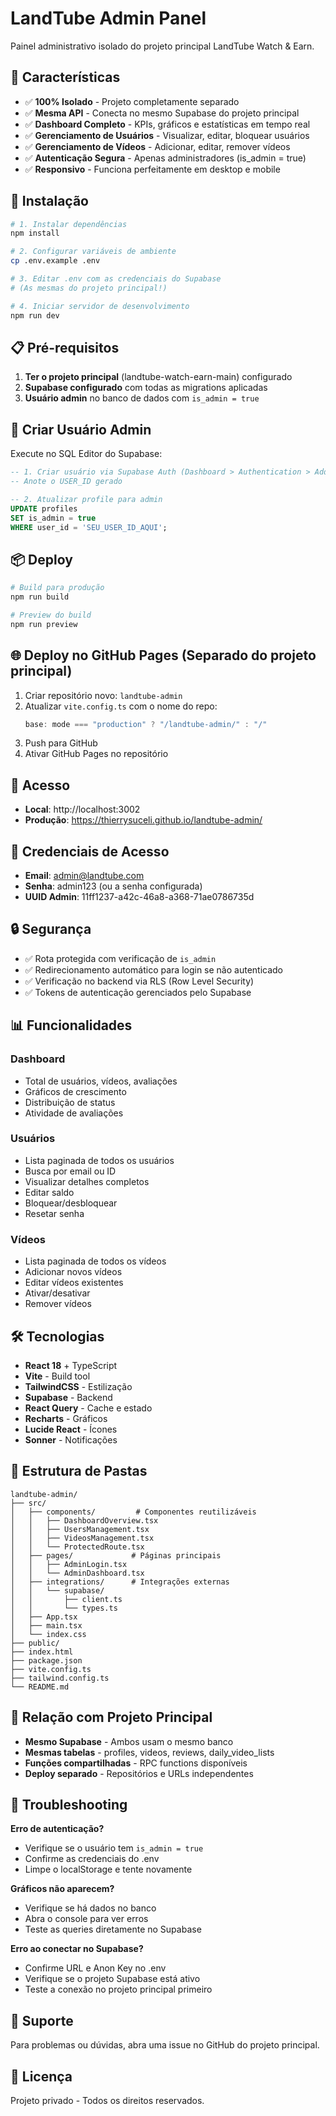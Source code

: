 # LandTube Admin Panel

Painel administrativo isolado do projeto principal LandTube Watch & Earn.

## 🎯 Características

- ✅ **100% Isolado** - Projeto completamente separado
- ✅ **Mesma API** - Conecta no mesmo Supabase do projeto principal
- ✅ **Dashboard Completo** - KPIs, gráficos e estatísticas em tempo real
- ✅ **Gerenciamento de Usuários** - Visualizar, editar, bloquear usuários
- ✅ **Gerenciamento de Vídeos** - Adicionar, editar, remover vídeos
- ✅ **Autenticação Segura** - Apenas administradores (is_admin = true)
- ✅ **Responsivo** - Funciona perfeitamente em desktop e mobile

## 🚀 Instalação

```bash
# 1. Instalar dependências
npm install

# 2. Configurar variáveis de ambiente
cp .env.example .env

# 3. Editar .env com as credenciais do Supabase
# (As mesmas do projeto principal!)

# 4. Iniciar servidor de desenvolvimento
npm run dev
```

## 📋 Pré-requisitos

1. **Ter o projeto principal** (landtube-watch-earn-main) configurado
2. **Supabase configurado** com todas as migrations aplicadas
3. **Usuário admin** no banco de dados com `is_admin = true`

## 🔐 Criar Usuário Admin

Execute no SQL Editor do Supabase:

```sql
-- 1. Criar usuário via Supabase Auth (Dashboard > Authentication > Add User)
-- Anote o USER_ID gerado

-- 2. Atualizar profile para admin
UPDATE profiles 
SET is_admin = true 
WHERE user_id = 'SEU_USER_ID_AQUI';
```

## 📦 Deploy

```bash
# Build para produção
npm run build

# Preview do build
npm run preview
```

## 🌐 Deploy no GitHub Pages (Separado do projeto principal)

1. Criar repositório novo: `landtube-admin`
2. Atualizar `vite.config.ts` com o nome do repo:
   ```ts
   base: mode === "production" ? "/landtube-admin/" : "/"
   ```
3. Push para GitHub
4. Ativar GitHub Pages no repositório

## 📱 Acesso

- **Local**: http://localhost:3002
- **Produção**: https://thierrysuceli.github.io/landtube-admin/

## 🎯 Credenciais de Acesso

- **Email**: admin@landtube.com
- **Senha**: admin123 (ou a senha configurada)
- **UUID Admin**: 11ff1237-a42c-46a8-a368-71ae0786735d

## 🔒 Segurança

- ✅ Rota protegida com verificação de `is_admin`
- ✅ Redirecionamento automático para login se não autenticado
- ✅ Verificação no backend via RLS (Row Level Security)
- ✅ Tokens de autenticação gerenciados pelo Supabase

## 📊 Funcionalidades

### Dashboard
- Total de usuários, vídeos, avaliações
- Gráficos de crescimento
- Distribuição de status
- Atividade de avaliações

### Usuários
- Lista paginada de todos os usuários
- Busca por email ou ID
- Visualizar detalhes completos
- Editar saldo
- Bloquear/desbloquear
- Resetar senha

### Vídeos
- Lista paginada de todos os vídeos
- Adicionar novos vídeos
- Editar vídeos existentes
- Ativar/desativar
- Remover vídeos

## 🛠️ Tecnologias

- **React 18** + TypeScript
- **Vite** - Build tool
- **TailwindCSS** - Estilização
- **Supabase** - Backend
- **React Query** - Cache e estado
- **Recharts** - Gráficos
- **Lucide React** - Ícones
- **Sonner** - Notificações

## 📝 Estrutura de Pastas

```
landtube-admin/
├── src/
│   ├── components/         # Componentes reutilizáveis
│   │   ├── DashboardOverview.tsx
│   │   ├── UsersManagement.tsx
│   │   ├── VideosManagement.tsx
│   │   └── ProtectedRoute.tsx
│   ├── pages/             # Páginas principais
│   │   ├── AdminLogin.tsx
│   │   └── AdminDashboard.tsx
│   ├── integrations/      # Integrações externas
│   │   └── supabase/
│   │       ├── client.ts
│   │       └── types.ts
│   ├── App.tsx
│   ├── main.tsx
│   └── index.css
├── public/
├── index.html
├── package.json
├── vite.config.ts
├── tailwind.config.ts
└── README.md
```

## 🔗 Relação com Projeto Principal

- **Mesmo Supabase** - Ambos usam o mesmo banco
- **Mesmas tabelas** - profiles, videos, reviews, daily_video_lists
- **Funções compartilhadas** - RPC functions disponíveis
- **Deploy separado** - Repositórios e URLs independentes

## 🐛 Troubleshooting

**Erro de autenticação?**
- Verifique se o usuário tem `is_admin = true`
- Confirme as credenciais do .env
- Limpe o localStorage e tente novamente

**Gráficos não aparecem?**
- Verifique se há dados no banco
- Abra o console para ver erros
- Teste as queries diretamente no Supabase

**Erro ao conectar no Supabase?**
- Confirme URL e Anon Key no .env
- Verifique se o projeto Supabase está ativo
- Teste a conexão no projeto principal primeiro

## 📧 Suporte

Para problemas ou dúvidas, abra uma issue no GitHub do projeto principal.

## 📄 Licença

Projeto privado - Todos os direitos reservados.
